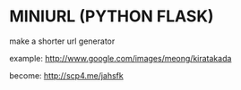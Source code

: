# MINIURL (PYTHON FLASK)

make a shorter url generator

example:
  http://www.google.com/images/meong/kiratakada
 
become: 
  http://scp4.me/jahsfk

